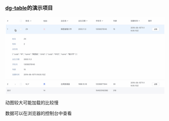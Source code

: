 ### [dg-table](https://github.com/tccsg/dg-table)的演示项目

![dg-table-demo.gif](./images/dg-table-demo.gif)

动图较大可能加载的比较慢

数据可以在浏览器的控制台中查看